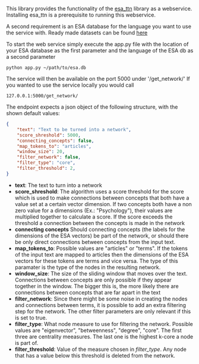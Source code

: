 This library provides the functionality of the [esa_ttn](https://github.com/collide-uni-due/esa_ttn) library
as a webservice. Installing esa_ttn is a prerequisite to running this webservice.

A second requirement is an ESA database for the language you want to use the service with.
Ready made datasets can be found [here](https://github.com/collide-uni-due/esa_db)

To start the web service simply execute the app.py file
with the location of your ESA database as the first parameter and the language
of the ESA db as a second parameter
```
python app.py ~/path/to/esa.db
```

The service will then be available on the port 5000 under '/get_network/'
If you wanted to use the service locally you would call
```
127.0.0.1:5000/get_network/
```

The endpoint expects a json object of the following structure,
 with the shown default values:

```json
{
    "text": "Text to be turned into a network",
    "score_shreshold": 5000,
    "connecting_concepts": false,
    "map_tokens_to": "articles",
    "window_size": 20,
    "filter_network": false,
    "filter_type": "core",
    "filter_threshold": 2,
}
```

- **text**: The text to turn into a network
- **score_shreshold**: The algorithm uses a score threshold for the score
which is used to make connections between concepts that both have a value set at
a certain vector dimension. If two concepts both have a non zero value for a dimensions
(Ex.: "Psychology"), their values are multiplied together to calculate a score. If the
score exceeds the threshold a connection between the concepts is made in the network
- **connecting concepts** Should connecting concepts (the labels for the dimensions of the
ESA vectors) be part of the network, or should there be only direct connections between
concepts from the input text.
- **map_tokens_to**: Possible values are "articles" or "terms". If the tokens of the input text
are mapped to articles then the dimensions of the ESA vectors for these tokens
are terms and vice versa. The type of this paramater is the type of the nodes in the
resulting network.
- **window_size**: The size of the sliding window that moves over the text. Connections between
concepts are only possible if they appear together in the window. The bigger this is,
the more likely there are connections between concepts that are far apart in the text
- **filter_network**: Since there might be some noise in creating the nodes and connections between terms,
it is possible to add an extra filtering step for the network. The other filter parameters are only
relevant if this is set to true.
- **filter_type**: What node measure to use for filtering the network.
Possible values are "eigenvector", "betweenness", "degree", "core". The first three are
centrality meeasures. The last one is the highest k-core a node is part of.
- **filter_threshold**: Value of the measure chosen in *filter_type*. Any node that has a value
below this threshold is deleted from the network.